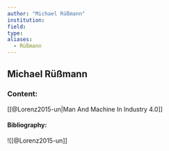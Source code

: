 ```yaml
---
author: "Michael Rüßmann"
institution:
field:
type:
aliases:
  - Rüßmann
---
```


## Michael Rüßmann

### Content:
[[@Lorenz2015-un|Man And Machine In Industry 4.0]]

#### Bibliography:

![[@Lorenz2015-un]]